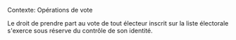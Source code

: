 Contexte: Opérations de vote

Le droit de prendre part au vote de tout électeur inscrit sur la liste électorale s'exerce sous réserve du contrôle de son identité.